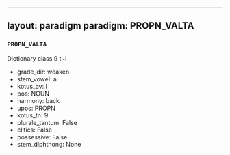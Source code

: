 
---
layout: paradigm
paradigm: PROPN_VALTA
---
### ` PROPN_VALTA `

Dictionary class 9 t~l
* grade_dir: weaken
* stem_vowel: a
* kotus_av: I
* pos: NOUN
* harmony: back
* upos: PROPN
* kotus_tn: 9
* plurale_tantum: False
* clitics: False
* possessive: False
* stem_diphthong: None
